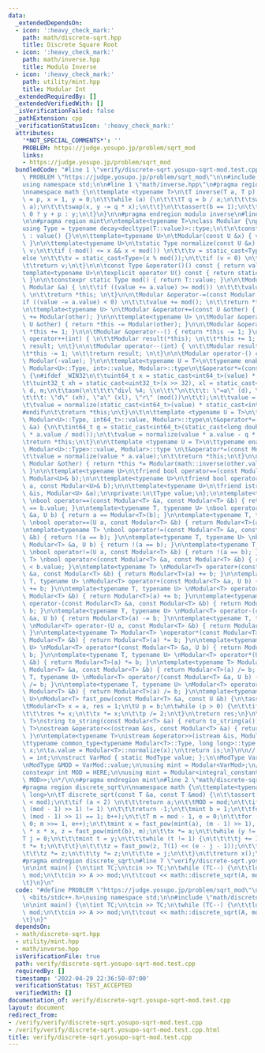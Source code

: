 ```yaml
---
data:
  _extendedDependsOn:
  - icon: ':heavy_check_mark:'
    path: math/discrete-sqrt.hpp
    title: Discrete Square Root
  - icon: ':heavy_check_mark:'
    path: math/inverse.hpp
    title: Modulo Inverse
  - icon: ':heavy_check_mark:'
    path: utility/mint.hpp
    title: Modular Int
  _extendedRequiredBy: []
  _extendedVerifiedWith: []
  _isVerificationFailed: false
  _pathExtension: cpp
  _verificationStatusIcon: ':heavy_check_mark:'
  attributes:
    '*NOT_SPECIAL_COMMENTS*': ''
    PROBLEM: https://judge.yosupo.jp/problem/sqrt_mod
    links:
    - https://judge.yosupo.jp/problem/sqrt_mod
  bundledCode: "#line 1 \"verify/discrete-sqrt.yosupo-sqrt-mod.test.cpp\"\n#define\
    \ PROBLEM \"https://judge.yosupo.jp/problem/sqrt_mod\"\n\n#include <bits/stdc++.h>\n\
    using namespace std;\n\n#line 1 \"math/inverse.hpp\"\n#pragma region modulo inverse\n\
    \nnamespace math {\n\ttemplate <typename T>\n\tT inverse(T a, T p) {\n\t\tT b\
    \ = p, x = 1, y = 0;\n\t\twhile (a) {\n\t\t\tT q = b / a;\n\t\t\tswap(a, b %=\
    \ a);\n\t\t\tswap(x, y -= q * x);\n\t\t}\n\t\tassert(b == 1);\n\t\treturn y <\
    \ 0 ? y + p : y;\n\t}\n}\n\n#pragma endregion modulo inverse\n#line 2 \"utility/mint.hpp\"\
    \n\n#pragma region mint\n\ntemplate<typename T>\nclass Modular {\npublic:\n\t\
    using Type = typename decay<decltype(T::value)>::type;\n\t\n\tconstexpr Modular()\
    \ : value() {}\n\n\ttemplate<typename U>\n\tModular(const U &x) { value = normalize(x);\
    \ }\n\n\ttemplate<typename U>\n\tstatic Type normalize(const U &x) {\n\t\tType\
    \ v;\n\t\tif (-mod() <= x && x < mod()) \n\t\t\tv = static_cast<Type>(x);\n\t\t\
    else \n\t\t\tv = static_cast<Type>(x % mod());\n\t\tif (v < 0) \n\t\t\tv += mod();\n\
    \t\treturn v;\n\t}\n\n\tconst Type &operator()() const { return value; }\n\n\t\
    template<typename U>\n\texplicit operator U() const { return static_cast<U>(value);\
    \ }\n\n\tconstexpr static Type mod() { return T::value; }\n\n\tModular &operator+=(const\
    \ Modular &a) { \n\t\tif ((value += a.value) >= mod()) \n\t\t\tvalue -= mod();\
    \ \n\t\treturn *this; \n\t}\n\n\tModular &operator-=(const Modular &a) { \n\t\t\
    if ((value -= a.value) < 0) \n\t\t\tvalue += mod(); \n\t\treturn *this; \n\t}\n\
    \n\ttemplate<typename U> \n\tModular &operator+=(const U &other) { return *this\
    \ += Modular(other); }\n\n\ttemplate<typename U> \n\tModular &operator-=(const\
    \ U &other) { return *this -= Modular(other); }\n\n\tModular &operator++() { return\
    \ *this += 1; }\n\n\tModular &operator--() { return *this -= 1; }\n\n\tModular\
    \ operator++(int) { \n\t\tModular result(*this); \n\t\t*this += 1; \n\t\treturn\
    \ result; \n\t}\n\n\tModular operator--(int) { \n\t\tModular result(*this);\n\t\
    \t*this -= 1; \n\t\treturn result; \n\t}\n\n\tModular operator-() const { return\
    \ Modular(-value); }\n\n\ttemplate<typename U = T>\n\ttypename enable_if<is_same<typename\
    \ Modular<U>::Type, int>::value, Modular>::type\n\t&operator*=(const Modular &a)\
    \ {\n#ifdef _WIN32\n\t\tuint64_t x = static_cast<int64_t>(value) * static_cast<int64_t>(a.value);\n\
    \t\tuint32_t xh = static_cast<uint32_t>(x >> 32), xl = static_cast<uint32_t>(x),\
    \ d, m;\n\t\tasm(\n\t\t\t\"divl %4; \\n\\t\"\n\t\t\t: \"=a\" (d), \"=d\" (m)\n\
    \t\t\t: \"d\" (xh), \"a\" (xl), \"r\" (mod())\n\t\t);\n\t\tvalue = m;\n#else\n\
    \t\tvalue = normalize(static_cast<int64_t>(value) * static_cast<int64_t>(a.value));\n\
    #endif\n\t\treturn *this;\n\t}\n\t\n\ttemplate <typename U = T>\n\ttypename enable_if<is_same<typename\
    \ Modular<U>::Type, int64_t>::value, Modular>::type\n\t&operator*=(const Modular\
    \ &a) {\n\t\tint64_t q = static_cast<int64_t>(static_cast<long double>(value)\
    \ * a.value / mod());\n\t\tvalue = normalize(value * a.value - q * mod());\n\t\
    \treturn *this;\n\t}\n\n\ttemplate <typename U = T>\n\ttypename enable_if<!is_integral<typename\
    \ Modular<U>::Type>::value, Modular>::type \n\t&operator*=(const Modular &a) {\n\
    \t\tvalue = normalize(value * a.value);\n\t\treturn *this;\n\t}\n\n\tModular &operator/=(const\
    \ Modular &other) { return *this *= Modular(math::inverse(other.value, mod()));\
    \ }\n\n\ttemplate<typename U>\n\tfriend bool operator==(const Modular<U>& a, const\
    \ Modular<U>& b);\n\n\ttemplate<typename U>\n\tfriend bool operator<(const Modular<U>&\
    \ a, const Modular<U>& b);\n\n\ttemplate<typename U>\n\tfriend istream &operator>>(istream\
    \ &is, Modular<U> &a);\n\nprivate:\n\tType value;\n};\n\ntemplate<typename T>\
    \ \nbool operator==(const Modular<T> &a, const Modular<T> &b) { return a.value\
    \ == b.value; }\n\ntemplate<typename T, typename U> \nbool operator==(const Modular<T>\
    \ &a, U b) { return a == Modular<T>(b); }\n\ntemplate<typename T, typename U>\
    \ \nbool operator==(U a, const Modular<T> &b) { return Modular<T>(a) == b; }\n\
    \ntemplate<typename T> \nbool operator!=(const Modular<T> &a, const Modular<T>\
    \ &b) { return !(a == b); }\n\ntemplate<typename T, typename U> \nbool operator!=(const\
    \ Modular<T> &a, U b) { return !(a == b); }\n\ntemplate<typename T, typename U>\
    \ \nbool operator!=(U a, const Modular<T> &b) { return !(a == b); }\n\ntemplate<typename\
    \ T> \nbool operator<(const Modular<T> &a, const Modular<T> &b) { return a.value\
    \ < b.value; }\n\ntemplate<typename T> \nModular<T> operator+(const Modular<T>\
    \ &a, const Modular<T> &b) { return Modular<T>(a) += b; }\n\ntemplate<typename\
    \ T, typename U> \nModular<T> operator+(const Modular<T> &a, U b) { return Modular<T>(a)\
    \ += b; }\n\ntemplate<typename T, typename U> \nModular<T> operator+(U a, const\
    \ Modular<T> &b) { return Modular<T>(a) += b; }\n\ntemplate<typename T> \nModular<T>\
    \ operator-(const Modular<T> &a, const Modular<T> &b) { return Modular<T>(a) -=\
    \ b; }\n\ntemplate<typename T, typename U> \nModular<T> operator-(const Modular<T>\
    \ &a, U b) { return Modular<T>(a) -= b; }\n\ntemplate<typename T, typename U>\
    \ \nModular<T> operator-(U a, const Modular<T> &b) { return Modular<T>(a) -= b;\
    \ }\n\ntemplate<typename T> Modular<T> \noperator*(const Modular<T> &a, const\
    \ Modular<T> &b) { return Modular<T>(a) *= b; }\n\ntemplate<typename T, typename\
    \ U> \nModular<T> operator*(const Modular<T> &a, U b) { return Modular<T>(a) *=\
    \ b; }\n\ntemplate<typename T, typename U> \nModular<T> operator*(U a, const Modular<T>\
    \ &b) { return Modular<T>(a) *= b; }\n\ntemplate<typename T> Modular<T> \noperator/(const\
    \ Modular<T> &a, const Modular<T> &b) { return Modular<T>(a) /= b; }\n\ntemplate<typename\
    \ T, typename U> \nModular<T> operator/(const Modular<T> &a, U b) { return Modular<T>(a)\
    \ /= b; }\n\ntemplate<typename T, typename U> \nModular<T> operator/(U a, const\
    \ Modular<T> &b) { return Modular<T>(a) /= b; }\n\ntemplate<typename T, typename\
    \ U>\nModular<T> fast_pow(const Modular<T> &a, const U &b) {\n\tassert(b >= 0);\n\
    \tModular<T> x = a, res = 1;\n\tU p = b;\n\twhile (p > 0) {\n\t\tif (p & 1) \n\
    \t\t\tres *= x;\n\t\tx *= x;\n\t\tp /= 2;\n\t}\n\treturn res;\n}\n\ntemplate<typename\
    \ T>\nstring to_string(const Modular<T> &a) { return to_string(a()); }\n\ntemplate<typename\
    \ T>\nostream &operator<<(ostream &os, const Modular<T> &a) { return os << a();\
    \ }\n\ntemplate<typename T>\nistream &operator>>(istream &is, Modular<T> &a) {\n\
    \ttypename common_type<typename Modular<T>::Type, long long>::type x;\n\tis >>\
    \ x;\n\ta.value = Modular<T>::normalize(x);\n\treturn is;\n}\n\n// /*\nusing ModType\
    \ = int;\n\nstruct VarMod { static ModType value; };\n\nModType VarMod::value;\n\
    \nModType &MOD = VarMod::value;\n\nusing mint = Modular<VarMod>;\n// */\n\n/*\n\
    constexpr int MOD = HERE;\n\nusing mint = Modular<integral_constant<decay<decltype(MOD)>::type,\
    \ MOD>>;\n*/\n\n#pragma endregion mint\n#line 2 \"math/discrete-sqrt.hpp\"\n\n\
    #pragma region discrete_sqrt\n\nnamespace math {\n\ttemplate<typename T = long\
    \ long>\n\tT discrete_sqrt(const T &a, const T &mod) {\n\t\tassert(0 <= a && a\
    \ < mod);\n\t\tif (a < 2) \n\t\t\treturn a;\n\t\tMOD = mod;\n\t\tif (fast_pow(mint(a),\
    \ (mod - 1) >> 1) != 1) \n\t\t\treturn -1;\n\t\tmint b = 1;\n\t\tfor (; fast_pow(b,\
    \ (mod - 1) >> 1) == 1; b++);\n\t\tT m = mod - 1, e = 0;\n\t\tfor (; m % 2 ==\
    \ 0; m >>= 1, e++);\n\t\tmint x = fast_pow(mint(a), (m - 1) >> 1), y = mint(a)\
    \ * x * x, z = fast_pow(mint(b), m);\n\t\tx *= a;\n\t\twhile (y != 1) {\n\t\t\t\
    T j = 0;\n\t\t\tmint t = y;\n\t\t\twhile (t != 1) {\n\t\t\t\tj += 1;\n\t\t\t\t\
    t *= t;\n\t\t\t}\n\t\t\tz = fast_pow(z, T(1) << (e - j - 1));\n\t\t\tx *= z;\n\
    \t\t\tz *= z;\n\t\t\ty *= z;\n\t\t\te = j;\n\t\t}\n\t\treturn x();\n\t}\n}\n\n\
    #pragma endregion discrete_sqrt\n#line 7 \"verify/discrete-sqrt.yosupo-sqrt-mod.test.cpp\"\
    \n\nint main() {\n\tint TC;\n\tcin >> TC;\n\twhile (TC--) {\n\t\tlong long A,\
    \ mod;\n\t\tcin >> A >> mod;\n\t\tcout << math::discrete_sqrt(A, mod) << '\\n';\n\
    \t}\n}\n"
  code: "#define PROBLEM \"https://judge.yosupo.jp/problem/sqrt_mod\"\n\n#include\
    \ <bits/stdc++.h>\nusing namespace std;\n\n#include \"math/discrete-sqrt.hpp\"\
    \n\nint main() {\n\tint TC;\n\tcin >> TC;\n\twhile (TC--) {\n\t\tlong long A,\
    \ mod;\n\t\tcin >> A >> mod;\n\t\tcout << math::discrete_sqrt(A, mod) << '\\n';\n\
    \t}\n}"
  dependsOn:
  - math/discrete-sqrt.hpp
  - utility/mint.hpp
  - math/inverse.hpp
  isVerificationFile: true
  path: verify/discrete-sqrt.yosupo-sqrt-mod.test.cpp
  requiredBy: []
  timestamp: '2022-04-29 22:36:50-07:00'
  verificationStatus: TEST_ACCEPTED
  verifiedWith: []
documentation_of: verify/discrete-sqrt.yosupo-sqrt-mod.test.cpp
layout: document
redirect_from:
- /verify/verify/discrete-sqrt.yosupo-sqrt-mod.test.cpp
- /verify/verify/discrete-sqrt.yosupo-sqrt-mod.test.cpp.html
title: verify/discrete-sqrt.yosupo-sqrt-mod.test.cpp
---
```

